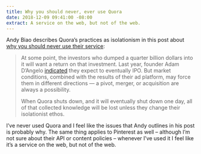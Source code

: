 ```yaml
---
title: Why you should never, ever use Quora
date: 2018-12-09 09:41:00 -08:00
extract: A service on the web, but not of the web.
---
```


Andy Biao describes Quora’s practices as isolationism in this post about [why you should never use their service](https://waxy.org/2018/12/why-you-should-never-ever-use-quora/):

> At some point, the investors who dumped a quarter billion dollars into it will want a return on that investment. Last year, founder Adam D’Angelo [indicated](https://venturebeat.com/2017/04/21/quora-raises-85-million-to-expand-internationally-and-develop-its-ads-business/) they expect to eventually IPO. But market conditions, combined with the results of their ad platform, may force them in different directions — a pivot, merger, or acquisition are always a possibility.
> 
> When Quora shuts down, and it will eventually shut down one day, all of that collected knowledge will be lost unless they change their isolationist ethos.

I’ve never used Quora and I feel like the issues that Andy outlines in his post is probably why. The same thing applies to Pinterest as well – although I’m not sure about their API or content policies – whenever I’ve used it I feel like it’s a service on the web, but not of the web.